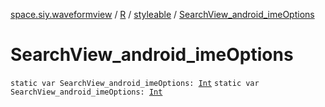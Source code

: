 [space.siy.waveformview](../../index.md) / [R](../index.md) / [styleable](index.md) / [SearchView_android_imeOptions](./-search-view_android_ime-options.md)

# SearchView_android_imeOptions

`static var SearchView_android_imeOptions: `[`Int`](https://kotlinlang.org/api/latest/jvm/stdlib/kotlin/-int/index.html)
`static var SearchView_android_imeOptions: `[`Int`](https://kotlinlang.org/api/latest/jvm/stdlib/kotlin/-int/index.html)